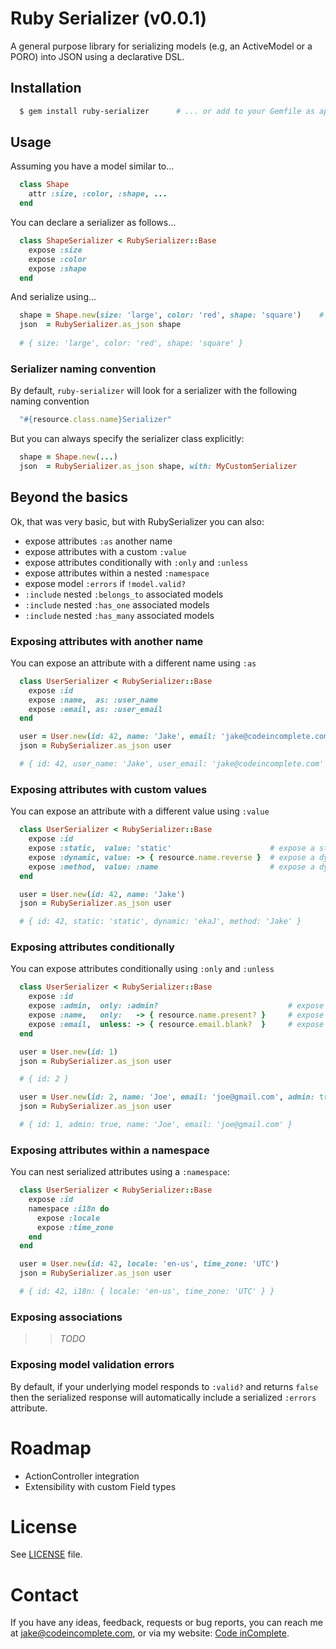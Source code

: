 # Ruby Serializer (v0.0.1)

A general purpose library for serializing models (e.g, an ActiveModel or a PORO)
into JSON using a declarative DSL. 

## Installation

```bash
  $ gem install ruby-serializer      # ... or add to your Gemfile as appropriate
```

## Usage

Assuming you have a model similar to...

```ruby
  class Shape
    attr :size, :color, :shape, ...
  end
```

You can declare a serializer as follows...

```ruby
  class ShapeSerializer < RubySerializer::Base
    expose :size
    expose :color
    expose :shape
  end
```

And serialize using...

```ruby
  shape = Shape.new(size: 'large', color: 'red', shape: 'square')    # load as appropriate
  json  = RubySerializer.as_json shape
  
  # { size: 'large', color: 'red', shape: 'square' }
```

### Serializer naming convention

By default, `ruby-serializer` will look for a serializer with the following naming convention 

```ruby
  "#{resource.class.name}Serializer"
```

But you can always specify the serializer class explicitly:

```ruby
  shape = Shape.new(...)
  json  = RubySerializer.as_json shape, with: MyCustomSerializer
```

## Beyond the basics

Ok, that was very basic, but with RubySerializer you can also:

  * expose attributes `:as` another name
  * expose attributes with a custom `:value`
  * expose attributes conditionally with `:only` and `:unless`
  * expose attributes within a nested `:namespace`
  * expose model `:errors` if `!model.valid?`
  * `:include` nested `:belongs_to` associated models
  * `:include` nested `:has_one` associated models
  * `:include` nested `:has_many` associated models

### Exposing attributes with another name

You can expose an attribute with a different name using `:as`

```ruby
  class UserSerializer < RubySerializer::Base
    expose :id
    expose :name,  as: :user_name
    expose :email, as: :user_email
  end

  user = User.new(id: 42, name: 'Jake', email: 'jake@codeincomplete.com')
  json = RubySerializer.as_json user

  # { id: 42, user_name: 'Jake', user_email: 'jake@codeincomplete.com' }
```

### Exposing attributes with custom values

You can expose an attribute with a different value using `:value`

```ruby
  class UserSerializer < RubySerializer::Base
    expose :id
    expose :static,  value: 'static'                      # expose a static attribute
    expose :dynamic, value: -> { resource.name.reverse }  # expose a dynamic attribute using a lambda
    expose :method,  value: :name                         # expose a dynamic attribute using a symbol (calls a method on the underlying resource automatically)
  end

  user = User.new(id: 42, name: 'Jake')
  json = RubySerializer.as_json user

  # { id: 42, static: 'static', dynamic: 'ekaJ', method: 'Jake' }
```

### Exposing attributes conditionally

You can expose attributes conditionally using `:only` and `:unless`

```ruby
  class UserSerializer < RubySerializer::Base
    expose :id
    expose :admin,  only: :admin?                             # expose this field only when resource.admin?
    expose :name,   only:   -> { resource.name.present? }     # expose this field only when resource.name.present?
    expose :email,  unless: -> { resource.email.blank?  }     # expose this field unless resource.email.blank?
  end

  user = User.new(id: 1)
  json = RubySerializer.as_json user

  # { id: 2 } 

  user = User.new(id: 2, name: 'Joe', email: 'joe@gmail.com', admin: true)
  json = RubySerializer.as_json user

  # { id: 1, admin: true, name: 'Joe', email: 'joe@gmail.com' }

```

### Exposing attributes within a namespace

You can nest serialized attributes using a `:namespace`:

```ruby
  class UserSerializer < RubySerializer::Base
    expose :id
    namespace :i18n do
      expose :locale
      expose :time_zone
    end
  end

  user = User.new(id: 42, locale: 'en-us', time_zone: 'UTC')
  json = RubySerializer.as_json user

  # { id: 42, i18n: { locale: 'en-us', time_zone: 'UTC' } }
```

### Exposing associations

>> _TODO_

### Exposing model validation errors

By default, if your underlying model responds to `:valid?` and returns `false` then the
serialized response will automatically include a serialized `:errors` attribute.

# Roadmap

  * ActionController integration
  * Extensibility with custom Field types
 
# License

See [LICENSE](https://github.com/jakesgordon/ruby-serializer/blob/master/LICENSE) file.

# Contact

If you have any ideas, feedback, requests or bug reports, you can reach me at
[jake@codeincomplete.com](mailto:jake@codeincomplete.com), or via
my website: [Code inComplete](http://codeincomplete.com).

